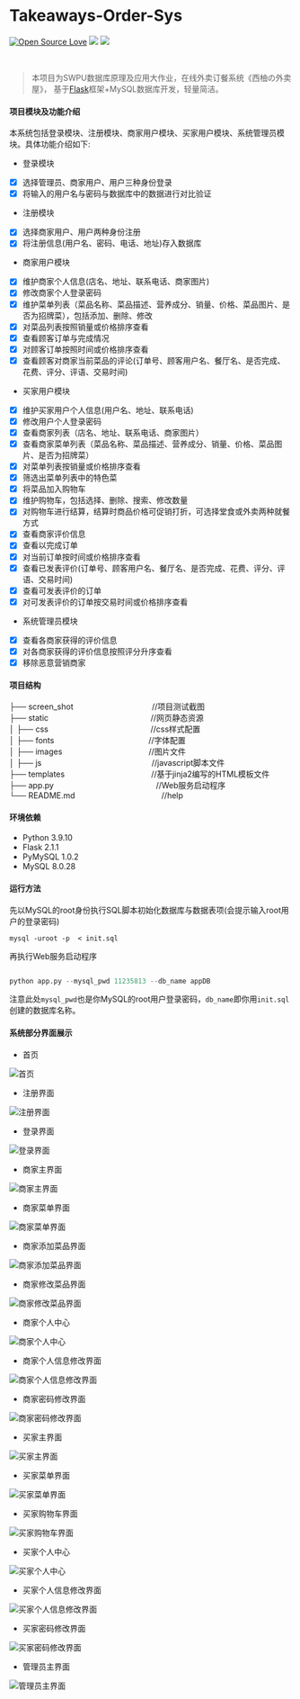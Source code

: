 <!--
 * @Descripttion: 
 * @Version: 1.0
 * @Author: ZhangHongYu
 * @Date: 2020-11-02 10:47:01
 * @LastEditors: ZhangHongYu
 * @LastEditTime: 2022-04-19 18:42:53
-->
# Takeaways-Order-Sys

[![Open Source Love](https://badges.frapsoft.com/os/v2/open-source.svg?v=103)](https://github.com/orion-orion/Takeaways-Order-Sys)
 [![](https://img.shields.io/github/license/orion-orion/Takeaways-Order-Sys)](https://github.com/orion-orion/Takeaways-Order-Sys/LICENSE)
[![](https://img.shields.io/github/stars/orion-orion/Takeaways-Order-Sys?style=social)](https://github.com/orion-orion/Takeaways-Order-Sys)
 

​
> 本项目为SWPU数据库原理及应用大作业，在线外卖订餐系统《西柚の外卖屋》， 基于[Flask](https://github.com/pallets/flask)框架+MySQL数据库开发，轻量简洁。

#### 项目模块及功能介绍

本系统包括登录模块、注册模块、商家用户模块、买家用户模块、系统管理员模块。具体功能介绍如下:  

+ 登录模块  
- [x] 选择管理员、商家用户、用户三种身份登录
- [x] 将输入的用户名与密码与数据库中的数据进行对比验证

+ 注册模块 
- [x] 选择商家用户、用户两种身份注册
- [x] 将注册信息(用户名、密码、电话、地址)存入数据库

+ 商家用户模块 
- [x] 维护商家个人信息(店名、地址、联系电话、商家图片)
- [x] 修改商家个人登录密码
- [x] 维护菜单列表（菜品名称、菜品描述、营养成分、销量、价格、菜品图片、是否为招牌菜），包括添加、删除、修改
- [x] 对菜品列表按照销量或价格排序查看
- [x] 查看顾客订单与完成情况
- [x] 对顾客订单按照时间或价格排序查看
- [x] 查看顾客对商家当前菜品的评论(订单号、顾客用户名、餐厅名、是否完成、花费、评分、评语、交易时间)

+  买家用户模块 
- [x] 维护买家用户个人信息(用户名、地址、联系电话)
- [x] 修改用户个人登录密码
- [x] 查看商家列表（店名、地址、联系电话、商家图片）
- [x] 查看商家菜单列表（菜品名称、菜品描述、营养成分、销量、价格、菜品图片、是否为招牌菜）
- [x] 对菜单列表按销量或价格排序查看
- [x] 筛选出菜单列表中的特色菜
- [x] 将菜品加入购物车
- [x] 维护购物车，包括选择、删除、搜索、修改数量
- [x] 对购物车进行结算，结算时商品价格可促销打折，可选择堂食或外卖两种就餐方式
- [x] 查看商家评价信息
- [x] 查看以完成订单
- [x] 对当前订单按时间或价格排序查看
- [x] 查看已发表评价(订单号、顾客用户名、餐厅名、是否完成、花费、评分、评语、交易时间)
- [x] 查看可发表评价的订单
- [x] 对可发表评价的订单按交易时间或价格排序查看

+ 系统管理员模块
- [x] 查看各商家获得的评价信息
- [x] 对各商家获得的评价信息按照评分升序查看
- [x] 移除恶意营销商家

#### 项目结构
├── screen_shot&emsp;&emsp;&emsp;&emsp;&emsp;&emsp;&emsp;&emsp;&emsp;&emsp;//项目测试截图     
├── static&emsp;&emsp;&emsp;&emsp;&emsp;&emsp;&emsp;&emsp;&emsp;&emsp;&emsp;&emsp;&emsp;//网页静态资源    
│   ├── css&emsp;&emsp;&emsp;&emsp;&emsp;&emsp;&emsp;&emsp;&emsp;&emsp;&emsp;&emsp;&emsp;//css样式配置   
│   ├── fonts&emsp;&emsp;&emsp;&emsp;&emsp;&emsp;&emsp;&emsp;&emsp;&emsp;&emsp;&emsp;//字体配置    
│   ├── images&emsp;&emsp;&emsp;&emsp;&emsp;&emsp;&emsp;&emsp;&emsp;&emsp;&emsp;//图片文件    
│   ├── js&emsp;&emsp;&emsp;&emsp;&emsp;&emsp;&emsp;&emsp;&emsp;&emsp;&emsp;&emsp;&emsp;&emsp;//javascript脚本文件    
├── templates&emsp;&emsp;&emsp;&emsp;&emsp;&emsp;&emsp;&emsp;&emsp;&emsp;&emsp;//基于jinja2编写的HTML模板文件    
├── app.py&emsp;&emsp;&emsp;&emsp;&emsp;&emsp;&emsp;&emsp;&emsp;&emsp;&emsp;&emsp;&emsp;//Web服务启动程序    
└── README.md&emsp;&emsp;&emsp;&emsp;&emsp;&emsp;&emsp;&emsp;&emsp;&emsp;&emsp;//help    

#### 环境依赖

+ Python 3.9.10
+ Flask 2.1.1 
+ PyMySQL 1.0.2  
+ MySQL 8.0.28

#### 运行方法
先以MySQL的root身份执行SQL脚本初始化数据库与数据表项(会提示输入root用户的登录密码)
~~~shell
mysql -uroot -p  < init.sql
~~~
再执行Web服务启动程序
~~~python

python app.py --mysql_pwd 11235813 --db_name appDB
~~~
注意此处`mysql_pwd`也是你MySQL的root用户登录密码，`db_name`即你用`init.sql`创建的数据库名称。
#### 系统部分界面展示

+ 首页  
  
![首页](screen_shoot/首页.jpg)      

+ 注册界面 

![注册界面](screen_shoot/注册界面.jpg)   

+ 登录界面 

![登录界面](screen_shoot/登录界面.jpg)   

+ 商家主界面

![商家主界面](screen_shoot/商家主界面.jpg)   

+ 商家菜单界面

![商家菜单界面](screen_shoot/商家菜单界面.jpg)   

+ 商家添加菜品界面

![商家添加菜品界面](screen_shoot/商家添加菜品界面.jpg)   

+ 商家修改菜品界面

![商家修改菜品界面](screen_shoot/商家修改菜品界面.jpg)   

+ 商家个人中心

![商家个人中心](screen_shoot/商家个人中心.jpg)   

+ 商家个人信息修改界面

![商家个人信息修改界面](screen_shoot/商家个人信息修改界面.jpg)   

+ 商家密码修改界面

![商家密码修改界面](screen_shoot/商家密码修改界面.jpg)   

+ 买家主界面

![买家主界面](screen_shoot/买家主界面.jpg)   

+ 买家菜单界面

![买家菜单界面](screen_shoot/买家菜单界面.jpg)   

+ 买家购物车界面

![买家购物车界面](screen_shoot/买家购物车界面.jpg)   

+ 买家个人中心

![买家个人中心](screen_shoot/买家个人中心.jpg)   

+ 买家个人信息修改界面

![买家个人信息修改界面](screen_shoot/买家个人信息修改界面.jpg)   

+ 买家密码修改界面

![买家密码修改界面](screen_shoot/买家密码修改界面.jpg)   

+ 管理员主界面

![管理员主界面](screen_shoot/管理员主界面.jpg)   
